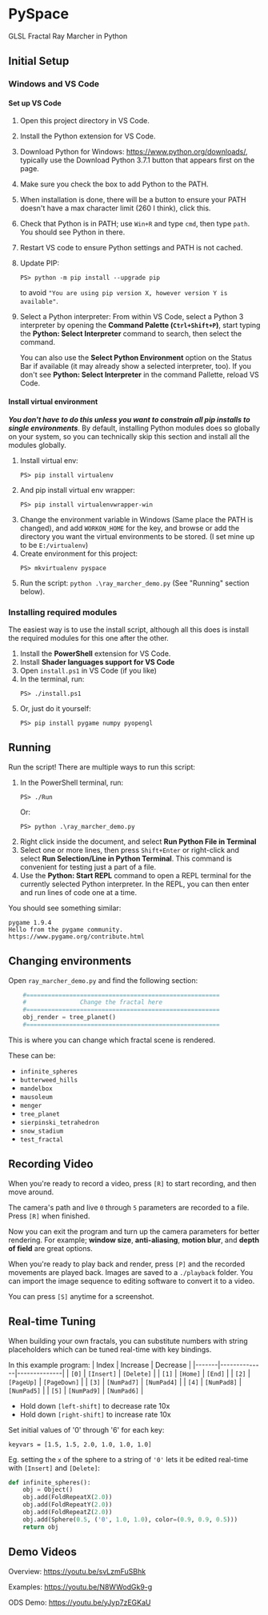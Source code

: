 # PySpace
GLSL Fractal Ray Marcher in Python

## Initial Setup

### Windows and VS Code

#### Set up VS Code
1. Open this project directory in VS Code.
1. Install the Python extension for VS Code.
1. Download Python for Windows: https://www.python.org/downloads/, typically use the Download Python 3.7.1 button that appears first on the page.
1. Make sure you check the box to add Python to the PATH.
1. When installation is done, there will be a button to ensure your PATH doesn't have a max character limit (260 I think), click this.
1. Check that Python is in PATH; use `Win+R` and type `cmd`, then type `path`. You should see Python in there.
1. Restart VS code to ensure Python settings and PATH is not cached.
1. Update PIP: 
    ```
    PS> python -m pip install --upgrade pip
    ``` 
    to avoid `"You are using pip version X, however version Y is available"`.
1. Select a Python interpreter: From within VS Code, select a Python 3 interpreter by opening the **Command Palette (`Ctrl+Shift+P`)**, start typing the **Python: Select Interpreter** command to search, then select the command. 
    
    You can also use the **Select Python Environment** option on the Status Bar if available (it may already show a selected interpreter, too). If you don't see **Python: Select Interpreter** in the command Pallette, reload VS Code.

#### Install virtual environment
***You don't have to do this unless you want to constrain all pip installs to
single environments***. By default, installing Python modules does so globally
on your system, so you can technically skip this section and install all the
modules globally.
1. Install virtual env: 
    ```
    PS> pip install virtualenv
    ```
1. And pip install virtual env wrapper:
    ```
    PS> pip install virtualenvwrapper-win
    ```
1. Change the environment variable in Windows (Same place the PATH is changed),
    and add `WORKON_HOME` for the key, and browse or add the directory you want the virtual environments to be stored. (I set mine up to be `E:/virtualenv`)
1. Create environment for this project:
    ```
    PS> mkvirtualenv pyspace
    ```
1. Run the script: `python .\ray_marcher_demo.py` (See "Running" section below).

### Installing required modules
The easiest way is to use the install script, although all this does is install the required modules for this one after the other.

1. Install the **PowerShell** extension for VS Code.
1. Install **Shader languages support for VS Code**
1. Open `install.ps1` in VS Code (if you like)
1. In the terminal, run:
    ```
    PS> ./install.ps1
    ```
1. Or, just do it yourself:
    ```
    PS> pip install pygame numpy pyopengl
    ```

## Running

Run the script! There are multiple ways to run this script:
1. In the PowerShell terminal, run:
    ```
    PS> ./Run
    ```
    Or:
    ```
    PS> python .\ray_marcher_demo.py
    ```
1. Right click inside the document, and select **Run Python File in Terminal**
1. Select one or more lines, then press `Shift+Enter` or right-click and select **Run Selection/Line in Python Terminal**. This command is convenient for testing just a part of a file.
1. Use the **Python: Start REPL** command to open a REPL terminal for the currently selected Python interpreter. In the REPL, you can then enter and run lines of code one at a time.

You should see something similar:
```
pygame 1.9.4
Hello from the pygame community. https://www.pygame.org/contribute.html
```

## Changing environments

Open `ray_marcher_demo.py` and find the following section:
```py
	#======================================================
	#               Change the fractal here
	#======================================================
	obj_render = tree_planet()
	#======================================================
```

This is where you can change which fractal scene is rendered.

These can be:
- `infinite_spheres`
- `butterweed_hills`
- `mandelbox`
- `mausoleum`
- `menger`
- `tree_planet`
- `sierpinski_tetrahedron`
- `snow_stadium`
- `test_fractal`

## Recording Video
When you're ready to record a video, press `[R]` to start recording,
and then move around.  

The camera's path and live `0` through `5` parameters are recorded to a file.
Press `[R]` when finished.

Now you can exit the program and turn up the camera parameters for better
rendering. For example; **window size**, **anti-aliasing**, **motion blur**,
and **depth of field** are great options.

When you're ready to play back and render, press `[P]` and the recorded
movements are played back. Images are saved to a `./playback` folder.
You can import the image sequence to editing software to convert it to a video.

You can press `[S]` anytime for a screenshot.

## Real-time Tuning
When building your own fractals, you can substitute numbers with string
placeholders which can be tuned real-time with key bindings.

In this example program:
| Index |   Increase   |   Decrease   |
|-------|--------------|--------------|
| `[0]` | `[Insert]`   | `[Delete]`   |
| `[1]` | `[Home]`     | `[End]`      |
| `[2]` | `[PageUp]`   | `[PageDown]` |
| `[3]` | `[NumPad7]`  | `[NumPad4]`  |
| `[4]` | `[NumPad8]`  | `[NumPad5]`  |
| `[5]` | `[NumPad9]`  | `[NumPad6]`  |

- Hold down `[left-shift]` to decrease rate 10x
- Hold down `[right-shift]` to increase rate 10x 

Set initial values of '0' through '6' for each key: 
```
keyvars = [1.5, 1.5, 2.0, 1.0, 1.0, 1.0]
```

Eg. setting the `x` of the sphere to a string of `'0'` lets it be edited real-time with `[Insert]` and `[Delete]`:
```py
def infinite_spheres():
    obj = Object()
    obj.add(FoldRepeatX(2.0))
    obj.add(FoldRepeatY(2.0))
    obj.add(FoldRepeatZ(2.0))
    obj.add(Sphere(0.5, ('0', 1.0, 1.0), color=(0.9, 0.9, 0.5)))
    return obj
```

## Demo Videos
Overview: https://youtu.be/svLzmFuSBhk

Examples: https://youtu.be/N8WWodGk9-g

ODS Demo: https://youtu.be/yJyp7zEGKaU

